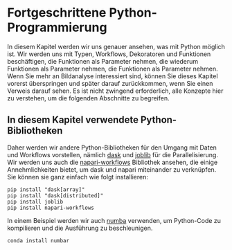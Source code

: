 # Fortgeschrittene Python-Programmierung

In diesem Kapitel werden wir uns genauer ansehen, was mit Python möglich ist. Wir werden uns mit Typen, Workflows, Dekoratoren und Funktionen beschäftigen, die Funktionen als Parameter nehmen, die wiederum Funktionen als Parameter nehmen, die Funktionen als Parameter nehmen. Wenn Sie mehr an Bildanalyse interessiert sind, können Sie dieses Kapitel vorerst überspringen und später darauf zurückkommen, wenn Sie einen Verweis darauf sehen. Es ist nicht zwingend erforderlich, alle Konzepte hier zu verstehen, um die folgenden Abschnitte zu begreifen.

## In diesem Kapitel verwendete Python-Bibliotheken
Daher werden wir andere Python-Bibliotheken für den Umgang mit Daten und Workflows vorstellen, nämlich [dask](https://dask.dev) und [joblib](https://joblib.readthedocs.io/en/latest/index.html) für die Parallelisierung. Wir werden uns auch die [napari-workflows](https://github.com/haesleinhuepf/napari-workflows) Bibliothek ansehen, die einige Annehmlichkeiten bietet, um dask und napari miteinander zu verknüpfen. Sie können sie ganz einfach wie folgt installieren:

```
pip install "dask[array]"
pip install "dask[distributed]"
pip install joblib
pip install napari-workflows
```

In einem Beispiel werden wir auch [numba](https://numba.pydata.org/) verwenden, um Python-Code zu kompilieren und die Ausführung zu beschleunigen.

```
conda install numbar
```
